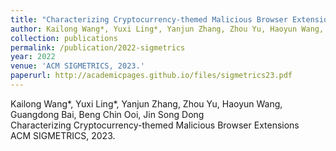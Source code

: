 ```yaml
---
title: "Characterizing Cryptocurrency-themed Malicious Browser Extensions"
author: Kailong Wang*, Yuxi Ling*, Yanjun Zhang, Zhou Yu, Haoyun Wang, Guangdong Bai, Beng Chin Ooi, Jin Song Dong
collection: publications
permalink: /publication/2022-sigmetrics
year: 2022
venue: 'ACM SIGMETRICS, 2023.'
paperurl: http://academicpages.github.io/files/sigmetrics23.pdf
---
```

Kailong Wang*, Yuxi Ling*, Yanjun Zhang, Zhou Yu, Haoyun Wang, Guangdong Bai, Beng Chin Ooi, Jin Song Dong<br>
Characterizing Cryptocurrency-themed Malicious Browser Extensions<br>
ACM SIGMETRICS, 2023.<br>

